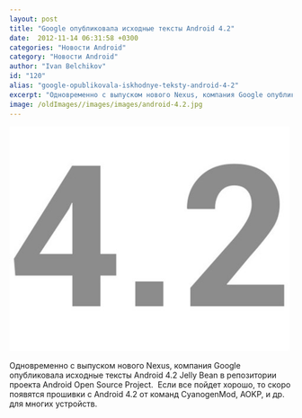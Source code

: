 ```yaml
---
layout: post
title: "Google опубликовала исходные тексты Android 4.2"
date:  2012-11-14 06:31:58 +0300
categories: "Новости Android"
category: "Новости Android"
author: "Ivan Belchikov"
id: "120"
alias: "google-opublikovala-iskhodnye-teksty-android-4-2"
excerpt: "Одновременно с выпуском нового Nexus, компания Google опубликовала исходные тексты Android 4.2 Jelly Bean в репозитории проекта Android Open Source Project.  Если все пойдет хорошо, то скоро появятся прошивки с Android 4.2 от команд CyanogenMod, AOKP, и др. для многих устройств."
image: /oldImages//images/images/android-4.2.jpg
---
```

<a  href="#" title="android 4.2" rel="nofollow" ><img  src="/oldImages/images/images/android-4.2.jpg" border="0" alt="" title="android 4.2" width="500" height="400" ></a>

Одновременно с выпуском нового Nexus, компания Google опубликовала исходные тексты Android 4.2 Jelly Bean в репозитории проекта Android Open Source Project.  Если все пойдет хорошо, то скоро появятся прошивки с Android 4.2 от команд CyanogenMod, AOKP, и др. для многих устройств.
